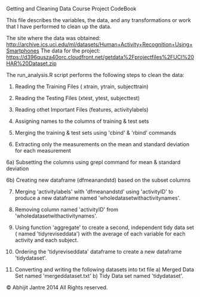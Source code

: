 Getting and Cleaning Data Course Project CodeBook

This file describes the variables, the data, and any transformations or work that I have performed to clean up the data.

The site where the data was obtained:
http://archive.ics.uci.edu/ml/datasets/Human+Activity+Recognition+Using+Smartphones
The data for the project:
https://d396qusza40orc.cloudfront.net/getdata%2Fprojectfiles%2FUCI%20HAR%20Dataset.zip

The run_analysis.R script performs the following steps to clean the data:

1) Reading the Training Files ( xtrain, ytrain, subjecttrain)

2) Reading the Testing Files (xtest, ytest, subjecttest)

3) Reading othet Important Files (features, activitylabels)

4) Assigning names to the columns of training & test sets

5) Merging the training & test sets using 'cbind' & 'rbind' commands

6) Extracting only the measurements on the mean and standard deviation for each measurement

6a) Subsetting the columns using grepl command for mean & standard deviation

6b) Creating new dataframe (dfmeanandstd) based on the subset columns

7) Merging 'activitylabels' with 'dfmeanandstd' using 'activityID' to produce a new dataframe named 'wholedatasetwithactivitynames'.

8) Removing column named 'activityID' from 'wholedatasetwithactivitynames'.

9) Using function 'aggregate' to create a second, independent tidy data set ( named 'tidyreviseddata') with the average of each variable for each activity and each subject.

10) Ordering the 'tidyreviseddata' dataframe  to create a new dataframe 'tidydataset'.

11) Converting and writing the following datasets into txt file
a) Merged Data Set named 'mergeddataset.txt'
b) Tidy Data set named 'tidydataset'.

© Abhijit Jantre 2014 All Rights reserved.
